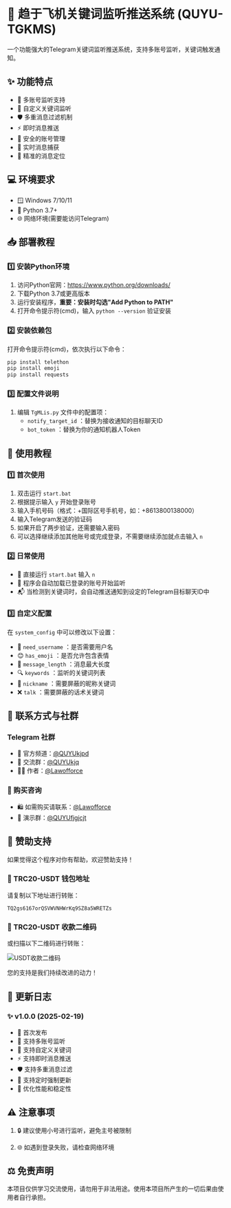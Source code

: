 # 🚀 趋于飞机关键词监听推送系统 (QUYU-TGKMS)

一个功能强大的Telegram关键词监听推送系统，支持多账号监听，关键词触发通知。

## ✨ 功能特点

- 🔰 多账号监听支持
- 🎯 自定义关键词监听
- 🛡️ 多重消息过滤机制
- ⚡ 即时消息推送
- 🔐 安全的账号管理
- 🔄 实时消息捕获
- 📌 精准的消息定位

## 💻 环境要求

- 🪟 Windows 7/10/11
- 🐍 Python 3.7+
- 🌐 网络环境(需要能访问Telegram)

## 📥 部署教程

### 1️⃣ 安装Python环境

1. 访问Python官网：https://www.python.org/downloads/
2. 下载Python 3.7或更高版本
3. 运行安装程序，**重要：安装时勾选"Add Python to PATH"**
4. 打开命令提示符(cmd)，输入 `python --version` 验证安装

### 2️⃣ 安装依赖包

打开命令提示符(cmd)，依次执行以下命令：

```bash
pip install telethon
pip install emoji
pip install requests
```

### 3️⃣ 配置文件说明
1. 编辑 `TgMLis.py` 文件中的配置项：
   - `notify_target_id` ：替换为接收通知的目标聊天ID
   - `bot_token` ：替换为你的通知机器人Token

## 📖 使用教程

### 1️⃣ 首次使用

1. 双击运行 `start.bat`
2. 根据提示输入 `y` 开始登录账号
3. 输入手机号码（格式：+国际区号手机号，如：+8613800138000）
4. 输入Telegram发送的验证码
5. 如果开启了两步验证，还需要输入密码
6. 可以选择继续添加其他账号或完成登录，不需要继续添加就点击输入 `n`

### 2️⃣ 日常使用

- 🚀 直接运行 `start.bat` 输入 `n`
- 🔄 程序会自动加载已登录的账号开始监听
- 📬 当检测到关键词时，会自动推送通知到设定的Telegram目标聊天ID中

### 3️⃣ 自定义配置

在 `system_config` 中可以修改以下设置：
- 👤 `need_username` ：是否需要用户名
- 😊 `has_emoji` ：是否允许包含表情
- 📏 `message_length` ：消息最大长度
- 🔍 `keywords` ：监听的关键词列表
- 🚫 `nickname` ：需要屏蔽的昵称关键词
- ❌ `talk` ：需要屏蔽的话术关键词

## 📱 联系方式与社群

### Telegram 社群
- 📢 官方频道：[@QUYUkjpd](https://t.me/QUYUkjpd)
- 👥 交流群：[@QUYUkjq](https://t.me/QUYUkjq)
- 👨‍💻 作者：[@Lawofforce](https://t.me/Lawofforce)

### 💫 购买咨询
- 🛍️ 如需购买请联系：[@Lawofforce](https://t.me/Lawofforce)
- 🎯 演示群：[@QUYUfjgjcjt](https://t.me/QUYUfjgjcjt)

## 💝 赞助支持

如果觉得这个程序对你有帮助，欢迎赞助支持！

### 💎 TRC20-USDT 钱包地址

请复制以下地址进行转账：

```
TQ2gs6167orQSVWVNHWrKq9SZ8a5WRETZs
```

### 📲 TRC20-USDT 收款二维码

或扫描以下二维码进行转账：

![USDT收款二维码](https://quickchart.io/qr?text=TQ2gs6167orQSVWVNHWrKq9SZ8a5WRETZs&size=200)

您的支持是我们持续改进的动力！

## 📝 更新日志

### ✨ v1.0.0 (2025-02-19)
- 🎉 首次发布
- 🔰 支持多账号监听
- 🎯 支持自定义关键词
- ⚡ 支持即时消息推送
- 🛡️ 支持多重消息过滤
- 🔄 支持定时强制更新
- 🚀 优化性能和稳定性

## ⚠️ 注意事项

1. 🔒 建议使用小号进行监听，避免主号被限制

3. 🌐 如遇到登录失败，请检查网络环境

## ⚖️ 免责声明

本项目仅供学习交流使用，请勿用于非法用途。使用本项目所产生的一切后果由使用者自行承担。
